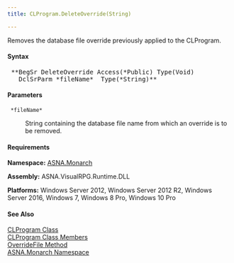 ```yaml
---
title: CLProgram.DeleteOverride(String)

---
```


Removes the database file override previously applied to the CLProgram.

#### Syntax
<pre class="syntax"> **BegSr DeleteOverride Access(*Public) Type(Void)
   DclSrParm *fileName*  Type(*String)**       </pre>

#### Parameters
<dl>
        <dt>
          <code> *fileName* </code>
        </dt>
        <dd>

String containing the database file name from which an override is to be removed.
</dd>
</dl>

<!-- start -->

#### Requirements
**Namespace:** [ASNA.Monarch](monarch-namespace.html)

**Assembly:** ASNA.VisualRPG.Runtime.DLL 

**Platforms:** Windows Server 2012, Windows Server 2012 R2, Windows Server 2016, Windows 7, Windows 8 Pro, Windows 10 Pro
<!-- end -->      

#### See Also
[CLProgram Class](clprogram-class.html) <br clear="none" /> [ CLProgram Class Members](clprogram-class-members.html) <br clear="none" /> [ OverrideFile Method](clprogram-class-override-file-methods.html) <br clear="none" /> [ASNA.Monarch Namespace](monarch-namespace.html) 
